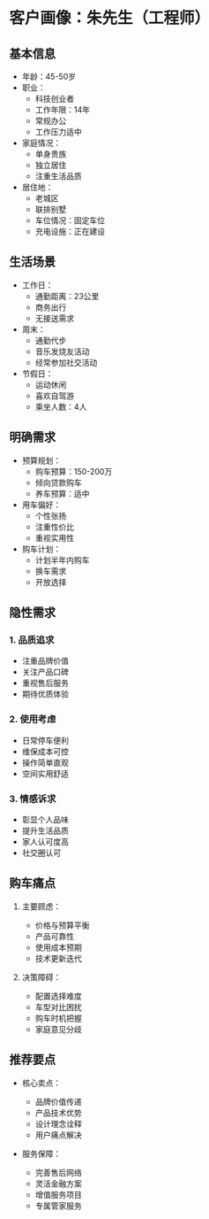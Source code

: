 # 客户画像：朱先生（工程师）

## 基本信息
- 年龄：45-50岁
- 职业：
  - 科技创业者
  - 工作年限：14年
  - 常规办公
  - 工作压力适中
- 家庭情况：
  - 单身贵族
  - 独立居住
  - 注重生活品质
- 居住地：
  - 老城区
  - 联排别墅
  - 车位情况：固定车位
  - 充电设施：正在建设

## 生活场景
- 工作日：
  - 通勤距离：23公里
  - 商务出行
  - 无接送需求
- 周末：
  - 通勤代步
  - 音乐发烧友活动
  - 经常参加社交活动
- 节假日：
  - 运动休闲
  - 喜欢自驾游
  - 乘坐人数：4人

## 明确需求
- 预算规划：
  - 购车预算：150-200万
  - 倾向贷款购车
  - 养车预算：适中
- 用车偏好：
  - 个性张扬
  - 注重性价比
  - 重视实用性
- 购车计划：
  - 计划半年内购车
  - 换车需求
  - 开放选择

## 隐性需求
### 1. 品质追求
- 注重品牌价值
- 关注产品口碑
- 重视售后服务
- 期待优质体验

### 2. 使用考虑
- 日常停车便利
- 维保成本可控
- 操作简单直观
- 空间实用舒适

### 3. 情感诉求
- 彰显个人品味
- 提升生活品质
- 家人认可度高
- 社交圈认可

## 购车痛点
1. 主要顾虑：
   - 价格与预算平衡
   - 产品可靠性
   - 使用成本预期
   - 技术更新迭代

2. 决策障碍：
   - 配置选择难度
   - 车型对比困扰
   - 购车时机把握
   - 家庭意见分歧

## 推荐要点
- 核心卖点：
  - 品牌价值传递
  - 产品技术优势
  - 设计理念诠释
  - 用户痛点解决

- 服务保障：
  - 完善售后网络
  - 灵活金融方案
  - 增值服务项目
  - 专属管家服务